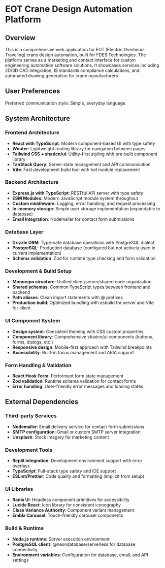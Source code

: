 # EOT Crane Design Automation Platform

## Overview

This is a comprehensive web application for EOT (Electric Overhead Traveling) crane design automation, built for FDES Technologies. The platform serves as a marketing and contact interface for custom engineering automation software solutions. It showcases services including 2D/3D CAD integration, IS standards compliance calculations, and automated drawing generation for crane manufacturers.

## User Preferences

Preferred communication style: Simple, everyday language.

## System Architecture

### Frontend Architecture
- **React with TypeScript**: Modern component-based UI with type safety
- **Wouter**: Lightweight routing library for navigation between pages
- **Tailwind CSS + shadcn/ui**: Utility-first styling with pre-built component library
- **TanStack Query**: Server state management and API communication
- **Vite**: Fast development build tool with hot module replacement

### Backend Architecture  
- **Express.js with TypeScript**: RESTful API server with type safety
- **ESM Modules**: Modern JavaScript module system throughout
- **Custom middleware**: Logging, error handling, and request processing
- **In-memory storage**: Simple user storage implementation (expandable to database)
- **Email integration**: Nodemailer for contact form submissions

### Database Layer
- **Drizzle ORM**: Type-safe database operations with PostgreSQL dialect
- **PostgreSQL**: Production database (configured but not actively used in current implementation)
- **Schema validation**: Zod for runtime type checking and form validation

### Development & Build Setup
- **Monorepo structure**: Unified client/server/shared code organization
- **Shared schemas**: Common TypeScript types between frontend and backend
- **Path aliases**: Clean import statements with @ prefixes
- **Production build**: Optimized bundling with esbuild for server and Vite for client

### UI Component System
- **Design system**: Consistent theming with CSS custom properties
- **Component library**: Comprehensive shadcn/ui components (buttons, forms, dialogs, etc.)
- **Responsive design**: Mobile-first approach with Tailwind breakpoints
- **Accessibility**: Built-in focus management and ARIA support

### Form Handling & Validation
- **React Hook Form**: Performant form state management
- **Zod validation**: Runtime schema validation for contact forms
- **Error handling**: User-friendly error messages and loading states

## External Dependencies

### Third-party Services
- **Nodemailer**: Email delivery service for contact form submissions
- **SMTP configuration**: Gmail or custom SMTP server integration
- **Unsplash**: Stock imagery for marketing content

### Development Tools
- **Replit integration**: Development environment support with error overlays
- **TypeScript**: Full-stack type safety and IDE support
- **ESLint/Prettier**: Code quality and formatting (implicit from setup)

### UI Libraries
- **Radix UI**: Headless component primitives for accessibility
- **Lucide React**: Icon library for consistent iconography
- **Class Variance Authority**: Component variant management
- **Embla Carousel**: Touch-friendly carousel components

### Build & Runtime
- **Node.js runtime**: Server execution environment
- **PostgreSQL client**: @neondatabase/serverless for database connectivity
- **Environment variables**: Configuration for database, email, and API settings